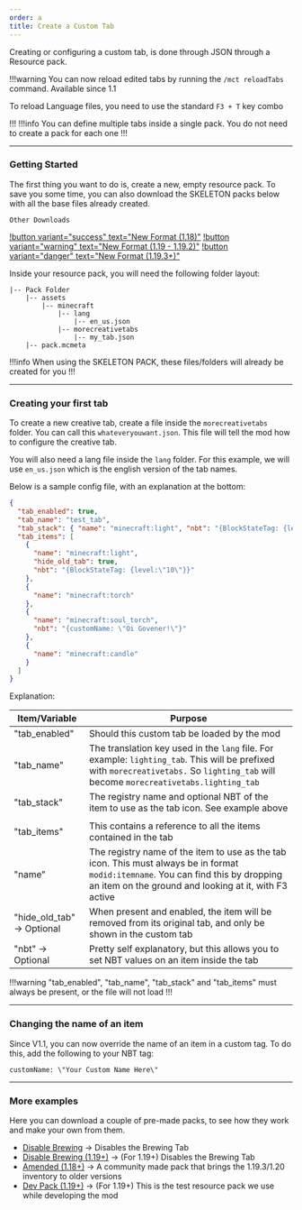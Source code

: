 ```yaml
---
order: a
title: Create a Custom Tab
---
```

Creating or configuring a custom tab, is done through JSON through a Resource pack.

!!!warning
You can now reload edited tabs by running the `/mct reloadTabs` command. Available since 1.1

To reload Language files, you need to use the standard `F3 + T` key combo

!!!
!!!info
You can define multiple tabs inside a single pack. You do not need to create a pack for each one
!!!

***

### Getting Started
The first thing you want to do is, create a new, empty resource pack. To save you some time, you can also download the SKELETON packs below with all the base files already created.

`Other Downloads`

[!button variant="success" text="New Format (1.18)"](https://cdn.firstdarkdev.xyz/curse/mct/dl/skeleton_pack_v2.zip)  [!button variant="warning" text="New Format (1.19 - 1.19.2)"](https://cdn.firstdarkdev.xyz/curse/mct/dl/skeleton_pack_19_v3.zip) [!button variant="danger" text="New Format (1.19.3+)"](https://cdn.firstdarkdev.xyz/curse/mct/dl/skeleton_pack_193_v2.zip)

Inside your resource pack, you will need the following folder layout:

```
|-- Pack Folder
    |-- assets
        |-- minecraft
            |-- lang
                |-- en_us.json
            |-- morecreativetabs
                |-- my_tab.json
    |-- pack.mcmeta
``` 

!!!info
When using the SKELETON PACK, these files/folders will already be created for you
!!!

---

### Creating your first tab
To create a new creative tab, create a file inside the `morecreativetabs` folder. You can call this `whateveryouwant.json`. This file will tell the mod how to configure the creative tab.

You will also need a lang file inside the `lang` folder. For this example, we will use `en_us.json` which is the english version of the tab names.

Below is a sample config file, with an explanation at the bottom:

```json
{
  "tab_enabled": true,
  "tab_name": "test_tab",
  "tab_stack": { "name": "minecraft:light", "nbt": "{BlockStateTag: {level:\"4\"}}"},
  "tab_items": [
    {
      "name": "minecraft:light",
      "hide_old_tab": true,
      "nbt": "{BlockStateTag: {level:\"10\"}}"
    },
    {
      "name": "minecraft:torch"
    },
    {
      "name": "minecraft:soul_torch",
      "nbt": "{customName: \"Oi Govener!\"}"
    },
    {
      "name": "minecraft:candle"
    }
  ]
}

```

Explanation:

| Item/Variable              | Purpose                                                                                                                                                                                     |
|----------------------------|---------------------------------------------------------------------------------------------------------------------------------------------------------------------------------------------|
| "tab_enabled"              | Should this custom tab be loaded by the mod                                                                                                                                                 |
| "tab_name"                 | The translation key used in the `lang` file. For example: `lighting_tab`. This will be prefixed with `morecreativetabs.` So `lighting_tab` will become `morecreativetabs.lighting_tab`      |
| "tab_stack"                | The registry name and optional NBT of the item to use as the tab icon. See example above |                                                                                                   |
|                            |                                                                                                                                                                                             |
| "tab_items"                | This contains a reference to all the items contained in the tab                                                                                                                             |
| "name"                     | The registry name of the item to use as the tab icon. This must always be in format `modid:itemname`. You can find this by dropping an item on the ground and looking at it, with F3 active |
| "hide_old_tab" -> Optional | When present and enabled, the item will be removed from its original tab, and only be shown in the custom tab                                                                               |
| "nbt" -> Optional          | Pretty self explanatory, but this allows you to set NBT values on an item inside the tab                                                                                                    |

!!!warning
"tab_enabled", "tab_name", "tab_stack" and "tab_items" must always be present, or the file will not load
!!!

---

### Changing the name of an item

Since V1.1, you can now override the name of an item in a custom tag. To do this, add the following to your NBT tag:

```
customName: \"Your Custom Name Here\"
```

---

### More examples

Here you can download a couple of pre-made packs, to see how they work and make your own from them.

* [Disable Brewing](https://cdn.firstdarkdev.xyz/curse/mct/dl/disable_brewing.zip) -> Disables the Brewing Tab
* [Disable Brewing (1.19+)](https://cdn.firstdarkdev.xyz/curse/mct/dl/disable_brewing_v2.zip) -> (For 1.19+) Disables the Brewing Tab
* [Amended (1.18+)](https://modrinth.com/resourcepack/amended) -> A community made pack that brings the 1.19.3/1.20 inventory to older versions
* [Dev Pack (1.19+)](https://cdn.firstdarkdev.xyz/curse/mct/dl/devpack.zip) -> (For 1.19+) This is the test resource pack we use while developing the mod
